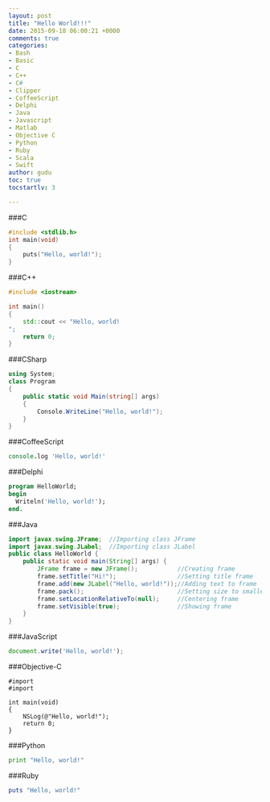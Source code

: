 ```yaml
---
layout: post
title: "Hello World!!!"
date: 2015-09-18 06:00:21 +0000
comments: true
categories:
- Bash
- Basic
- C
- C++
- C#
- Clipper
- CoffeeScript
- Delphi
- Java
- Javascript
- Matlab
- Objective C
- Python
- Ruby
- Scala
- Swift
author: gudu
toc: true
tocstartlv: 3

---
```



###C
```c
#include <stdlib.h>
int main(void)
{
    puts("Hello, world!");
}
```

<!-- more -->
###C++
```cpp
#include <iostream>

int main()
{
    std::cout << "Hello, world!
";
    return 0;
}
```

###CSharp
```csharp mark:4-7
using System;
class Program
{
    public static void Main(string[] args)
    {
        Console.WriteLine("Hello, world!");
    }
}
```

###CoffeeScript
```coffee
console.log 'Hello, world!'
```

###Delphi
```pas
program HelloWorld;
begin
  Writeln('Hello, world!');
end.
```
###Java
```java
import javax.swing.JFrame;  //Importing class JFrame
import javax.swing.JLabel;  //Importing class JLabel
public class HelloWorld {
    public static void main(String[] args) {
        JFrame frame = new JFrame();           //Creating frame
        frame.setTitle("Hi!");                 //Setting title frame
        frame.add(new JLabel("Hello, world!"));//Adding text to frame
        frame.pack();                          //Setting size to smallest
        frame.setLocationRelativeTo(null);     //Centering frame
        frame.setVisible(true);                //Showing frame
    }
}
```


###JavaScript
```javascript
document.write('Hello, world!');
```


###Objective-C
```objc
#import
#import

int main(void)
{
    NSLog(@"Hello, world!");
    return 0;
}
```

###Python
```python
print "Hello, world!"
```

###Ruby
```ruby
puts "Hello, world!"
```
